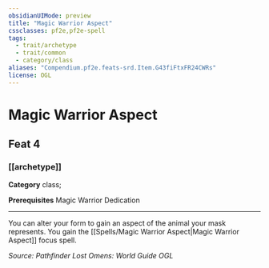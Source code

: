 ```yaml
---
obsidianUIMode: preview
title: "Magic Warrior Aspect"
cssclasses: pf2e,pf2e-spell
tags:
  - trait/archetype
  - trait/common
  - category/class
aliases: "Compendium.pf2e.feats-srd.Item.G43fiFtxFR24CWRs"
license: OGL
---
```

# Magic Warrior Aspect
## Feat 4
### [[archetype]]

**Category** class; 



**Prerequisites** Magic Warrior Dedication
* * *
You can alter your form to gain an aspect of the animal your mask represents. You gain the [[Spells/Magic Warrior Aspect|Magic Warrior Aspect]] focus spell.

*Source: Pathfinder Lost Omens: World Guide*
*OGL*